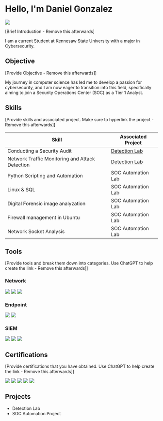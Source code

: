 # Hello, I'm Daniel Gonzalez
<a href="www.linkedin.com/in/dgonza77"><img src="https://img.shields.io/badge/-LinkedIn-0072b1?&style=for-the-badge&logo=linkedin&logoColor=white" /></a>

[Brief Introduction - Remove this afterwards]

I am a current Student at Kennesaw State University with a major in Cybersecurity.

## Objective
[Provide Objective - Remove this afterwards]]

My journey in computer science has led me to develop a passion for cybersecurity, and I am now eager to transition into this field, specifically aiming to join a Security Operations Center (SOC) as a Tier 1 Analyst.

## Skills
[Provide skills and associated project. Make sure to hyperlink the project - Remove this afterwards]]

| Skill                                         | Associated Project         |
|-------------------------------------------------|----------------------------|
| Conducting a Security Audit                     | <a href="https://google.com">Detection Lab</a>|
| Network Traffic Monitoring and Attack Detection | <a href="https://google.com">Detection Lab</a>|
| Python Scripting and Automation                 | SOC Automation Lab|
| Linux & SQL                                     | SOC Automation Lab|
| Digital Forensic image analyzation              | SOC Automation Lab|
| Firewall management in Ubuntu                   | SOC Automation Lab|
| Network Socket Analysis                         | SOC Automation Lab|

## Tools
[Provide tools and break them down into categories. Use ChatGPT to help create the link - Remove this afterwards]]

### Network
<div>
    <img src="https://img.shields.io/badge/-Wireshark-1679A7?&style=for-the-badge&logo=Wireshark&logoColor=white" />
    <img src="https://img.shields.io/badge/-Suricata-EF3B2D?&style=for-the-badge&logo=Suricata&logoColor=white" />
    <img src="https://img.shields.io/badge/-Zeek-777BB4?&style=for-the-badge&logo=Zeek&logoColor=white" />
</div>

### Endpoint
<div>
    <img src="https://img.shields.io/badge/-Microsoft_Defender_for_Endpoint-00A4EF?&style=for-the-badge&logo=Microsoft&logoColor=white" />
    <img src="https://img.shields.io/badge/-Velociraptor-4B275F?&style=for-the-badge&logo=Velociraptor&logoColor=white" />
</div>

### SIEM
<div>
    <img src="https://img.shields.io/badge/-Microsoft_Sentinel-0078D4?&style=for-the-badge&logo=Microsoft&logoColor=white" />
    <img src="https://img.shields.io/badge/-Splunk-000000?&style=for-the-badge&logo=Splunk&logoColor=white" />
    <img src="https://img.shields.io/badge/-Elastic-005571?&style=for-the-badge&logo=Elastic&logoColor=white" />
</div>

## Certifications
[Provide certifications that you have obtained. Use ChatGPT to help create the link - Remove this afterwards]]
<div>
<img src="https://img.shields.io/badge/-Google%20Cybersecurity%20Professional%20Certificate-FF0000?&style=for-the-badge&logo=Google&logoColor=white" />
<img src="https://img.shields.io/badge/-Qualys%20Vulnerability%20Management-007ACC?&style=for-the-badge&logo=Qualys&logoColor=white" />
<img src="https://img.shields.io/badge/-NDG%20Linux%20Unhatched-4D4D4D?&style=for-the-badge&logo=Linux&logoColor=white" />
<img src="https://img.shields.io/badge/-Cisco%20Intro%20to%20Cybersecurity-4D4D4D?&style=for-the-badge&logo=Cisco&logoColor=white" />
<img src="https://img.shields.io/badge/-Oracle%20Java%20Foundations-F80000?&style=for-the-badge&logo=Oracle&logoColor=white" />
</div>

## Projects
- Detection Lab
- SOC Automation Project
